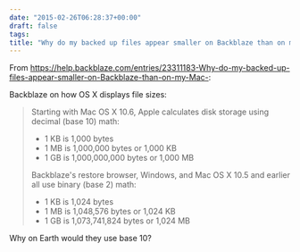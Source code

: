 ```yaml
---
date: "2015-02-26T06:28:37+00:00"
draft: false
tags: 
title: "Why do my backed up files appear smaller on Backblaze than on my Mac?"
---
```

From https://help.backblaze.com/entries/23311183-Why-do-my-backed-up-files-appear-smaller-on-Backblaze-than-on-my-Mac-:

Backblaze on how OS X displays file sizes:

>Starting with Mac OS X 10.6, Apple calculates disk storage using decimal (base 10) math:
>
>- 1 KB is 1,000 bytes
>- 1 MB is 1,000,000 bytes or 1,000 KB
>- 1 GB is 1,000,000,000 bytes or 1,000 MB
>
>Backblaze's restore browser, Windows, and Mac OS X 10.5 and earlier all use binary (base 2) math:
>
>- 1 KB is 1,024 bytes
>- 1 MB is 1,048,576 bytes or 1,024 KB
>- 1 GB is 1,073,741,824 bytes or 1,024 MB

Why on Earth would they use base 10?